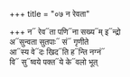 +++
title = "०७ न रेवता"

+++
न᳓ रेव᳓ता पणि᳓ना सख्य᳓म् इ᳓न्द्रो  
अ᳓सुन्वता सुतपाः᳓ सं᳓ गृणीते  
आ᳓स्य वे᳓दः खिद᳓ति ह᳓न्ति नग्नं᳓  
वि᳓ सु᳓ष्वये पक्त᳓ये के᳓वलो भूत्